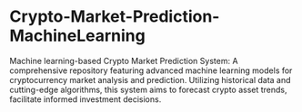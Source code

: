 # Crypto-Market-Prediction-MachineLearning
Machine learning-based Crypto Market Prediction System: A comprehensive repository featuring advanced machine learning models for cryptocurrency market analysis and prediction. Utilizing historical data and cutting-edge algorithms, this system aims to forecast crypto asset trends, facilitate informed investment decisions.
